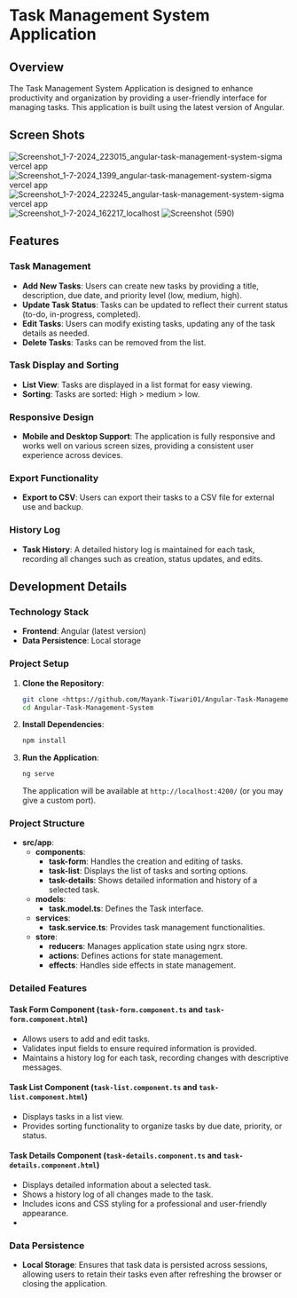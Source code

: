 # Task Management System Application

## Overview

The Task Management System Application is designed to enhance productivity and organization by providing a user-friendly interface for managing tasks. This application is built using the latest version of Angular.
## Screen Shots

![Screenshot_1-7-2024_223015_angular-task-management-system-sigma vercel app](https://github.com/Mayank-Tiwari01/Angular-Task-Management-System/assets/103953234/dba4f49c-f3fa-4852-bc2e-1ea967261448)
![Screenshot_1-7-2024_1399_angular-task-management-system-sigma vercel app](https://github.com/Mayank-Tiwari01/Angular-Task-Management-System/assets/103953234/514a1547-fad1-4694-bc4c-e17e1f6d853f)
![Screenshot_1-7-2024_223245_angular-task-management-system-sigma vercel app](https://github.com/Mayank-Tiwari01/Angular-Task-Management-System/assets/103953234/b2643eb6-0849-4297-a656-ec0f304fbe52)
![Screenshot_1-7-2024_162217_localhost](https://github.com/Mayank-Tiwari01/Angular-Task-Management-System/assets/103953234/071c3e66-0d12-43d1-b84c-fd0c483708f0)
![Screenshot (590)](https://github.com/Mayank-Tiwari01/Angular-Task-Management-System/assets/103953234/d072e220-0df4-475b-9ad1-9396bc8ecf32)



## Features

### Task Management
- **Add New Tasks**: Users can create new tasks by providing a title, description, due date, and priority level (low, medium, high).
- **Update Task Status**: Tasks can be updated to reflect their current status (to-do, in-progress, completed).
- **Edit Tasks**: Users can modify existing tasks, updating any of the task details as needed.
- **Delete Tasks**: Tasks can be removed from the list.

### Task Display and Sorting
- **List View**: Tasks are displayed in a list format for easy viewing.
- **Sorting**: Tasks are sorted: High > medium > low.
### Responsive Design
- **Mobile and Desktop Support**: The application is fully responsive and works well on various screen sizes, providing a consistent user experience across devices.

### Export Functionality
- **Export to CSV**: Users can export their tasks to a CSV file for external use and backup.

### History Log
- **Task History**: A detailed history log is maintained for each task, recording all changes such as creation, status updates, and edits.

## Development Details

### Technology Stack
- **Frontend**: Angular (latest version)
- **Data Persistence**: Local storage

### Project Setup

1. **Clone the Repository**:
    ```bash
    git clone <https://github.com/Mayank-Tiwari01/Angular-Task-Management-System.git>
    cd Angular-Task-Management-System
    ```

2. **Install Dependencies**:
    ```bash
    npm install
    ```

3. **Run the Application**:
    ```bash
    ng serve
    ```

    The application will be available at `http://localhost:4200/` (or you may give a custom port).

### Project Structure

- **src/app**:
  - **components**:
    - **task-form**: Handles the creation and editing of tasks.
    - **task-list**: Displays the list of tasks and sorting options.
    - **task-details**: Shows detailed information and history of a selected task.
  - **models**:
    - **task.model.ts**: Defines the Task interface.
  - **services**:
    - **task.service.ts**: Provides task management functionalities.
  - **store**:
    - **reducers**: Manages application state using ngrx store.
    - **actions**: Defines actions for state management.
    - **effects**: Handles side effects in state management.

### Detailed Features

#### Task Form Component (`task-form.component.ts` and `task-form.component.html`)
- Allows users to add and edit tasks.
- Validates input fields to ensure required information is provided.
- Maintains a history log for each task, recording changes with descriptive messages.

#### Task List Component (`task-list.component.ts` and `task-list.component.html`)
- Displays tasks in a list view.
- Provides sorting functionality to organize tasks by due date, priority, or status.

#### Task Details Component (`task-details.component.ts` and `task-details.component.html`)
- Displays detailed information about a selected task.
- Shows a history log of all changes made to the task.
- Includes icons and CSS styling for a professional and user-friendly appearance.
- 
### Data Persistence
- **Local Storage**: Ensures that task data is persisted across sessions, allowing users to retain their tasks even after refreshing the browser or closing the application.

